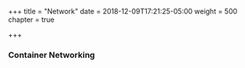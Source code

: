 +++
title = "Network"
date = 2018-12-09T17:21:25-05:00
weight = 500
chapter = true

+++

### Container Networking
